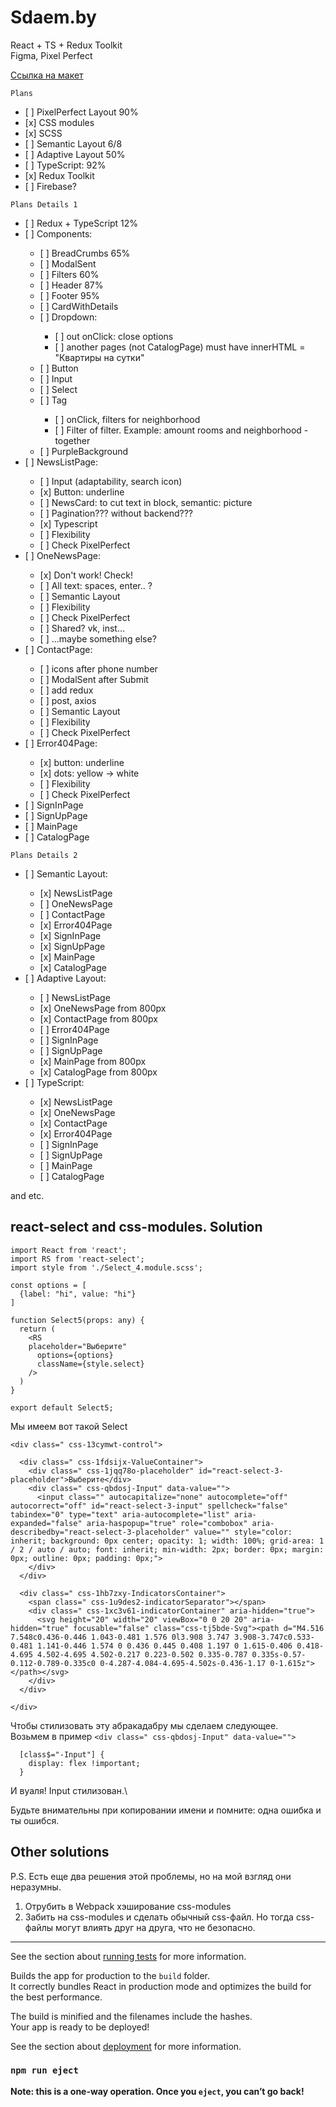 # Sdaem.by

React + TS + Redux Toolkit\
Figma, Pixel Perfect

[Ссылка на макет](https://www.figma.com/file/KA7GM9MwNHEfiPcgKNLzPf/%C2%ABSDAEM.BY%C2%BB---%D1%81%D1%82%D0%B0%D0%B6%D0%B8%D1%80%D0%BE%D0%B2%D0%BA%D0%B0?node-id=0-1)

`Plans`
<ul>
  <li>[ ] PixelPerfect Layout 90%</li>
  <li>[x] CSS modules</li>
  <li>[x] SCSS</li>
  <li>[ ] Semantic Layout 6/8</li>
  <li>[ ] Adaptive Layout 50%</li>
  <li>[ ] TypeScript: 92%</li>
  <li>[x] Redux Toolkit</li>
  <li>[ ] Firebase?</li>
</ul>

`Plans Details 1`
<ul>
  <li>[ ] Redux + TypeScript 12%</li>
  <li>[ ] Components:</li>
    <ul>
      <li>[ ] BreadCrumbs 65%</li>
      <li>[ ] ModalSent</li>
      <li>[ ] Filters 60%</li>
      <li>[ ] Header 87%</li>
      <li>[ ] Footer 95%</li>
      <li>[ ] CardWithDetails</li>
      <li>[ ] Dropdown:</li>
        <ul>
          <li>[ ] out onClick: close options</li>
          <li>[ ] another pages (not CatalogPage) must have 
          innerHTML = "Квартиры на сутки"</li>
        </ul>
      <li>[ ] Button</li>
      <li>[ ] Input</li>
      <li>[ ] Select</li>
      <li>[ ] Tag</li>
        <ul>
          <li>[ ] onClick, filters for neighborhood</li>
          <li>[ ] Filter of filter. Example: amount rooms and neighborhood - together</li>
        </ul>
      <li>[ ] PurpleBackground</li>
    </ul>
  <li>[ ] NewsListPage:</li>
    <ul>
      <li>[ ] Input (adaptability, search icon)</li>
      <li>[x] Button: underline</li>
      <li>[ ] NewsCard: to cut text in block, semantic: picture</li>
      <li>[ ] Pagination??? without backend???</li>
      <li>[x] Typescript</li>
      <li>[ ] Flexibility</li>
      <li>[ ] Check PixelPerfect</li>
    </ul>
  <li>[ ] OneNewsPage:</li>
      <ul>
        <li>[x] Don't work! Check!</li>
        <li>[ ] All text: spaces, enter.. ?</li>
        <li>[ ] Semantic Layout</li>
        <li>[ ] Flexibility</li>
        <li>[ ] Check PixelPerfect</li>
        <li>[ ] Shared? vk, inst...</li>
        <li>[ ] ...maybe something else?</li>
      </ul>
  <li>[ ] ContactPage:</li>
    <ul>
      <li>[ ] icons after phone number </li>
      <li>[ ] ModalSent after Submit </li>
      <li>[ ] add redux </li>
      <li>[ ] post, axios</li>
      <li>[ ] Semantic Layout</li>
      <li>[ ] Flexibility</li>
      <li>[ ] Check PixelPerfect</li>
    </ul>
  <li>[ ] Error404Page:</li>
      <ul>
        <li>[x] button: underline </li>
        <li>[x] dots: yellow -> white </li>
        <li>[ ] Flexibility</li>
        <li>[ ] Check PixelPerfect</li>
      </ul>
  <li>[ ] SignInPage</li>
  <li>[ ] SignUpPage</li>
  <li>[ ] MainPage</li>
  <li>[ ] CatalogPage</li>
</ul>


`Plans Details 2`
<ul>
  <li>[ ] Semantic Layout:</li>
    <ul>
      <li>[x] NewsListPage</li>
      <li>[ ] OneNewsPage</li>
      <li>[ ] ContactPage</li>
      <li>[x] Error404Page</li>
      <li>[x] SignInPage</li>
      <li>[x] SignUpPage</li>
      <li>[x] MainPage</li>
      <li>[x] CatalogPage</li>
    </ul>
  <li>[ ] Adaptive Layout:</li>
    <ul>
      <li>[ ] NewsListPage</li>
      <li>[x] OneNewsPage from 800px</li>
      <li>[x] ContactPage from 800px</li>
      <li>[ ] Error404Page </li>
      <li>[ ] SignInPage</li>
      <li>[ ] SignUpPage</li>
      <li>[x] MainPage from 800px</li>
      <li>[x] CatalogPage from 800px</li>
    </ul>

  <li>[ ] TypeScript:</li>
    <ul>
      <li>[x] NewsListPage</li>
      <li>[x] OneNewsPage</li>
      <li>[x] ContactPage</li>
      <li>[x] Error404Page</li>
      <li>[ ] SignInPage</li>
      <li>[ ] SignUpPage</li>
      <li>[ ] MainPage</li>
      <li>[ ] CatalogPage</li>
    </ul>
</ul>
 and etc.



## react-select and css-modules. Solution

```
import React from 'react';
import RS from 'react-select';
import style from './Select_4.module.scss';

const options = [
  {label: "hi", value: "hi"}
]

function Select5(props: any) {
  return (
    <RS
    placeholder="Выберите"
      options={options}
      className={style.select}
    />
  )
}

export default Select5;
```

Мы имеем вот такой Select
```
<div class=" css-13cymwt-control">

  <div class=" css-1fdsijx-ValueContainer">
    <div class=" css-1jqq78o-placeholder" id="react-select-3-placeholder">Выберите</div>
    <div class=" css-qbdosj-Input" data-value="">
      <input class="" autocapitalize="none" autocomplete="off" autocorrect="off" id="react-select-3-input" spellcheck="false" tabindex="0" type="text" aria-autocomplete="list" aria-expanded="false" aria-haspopup="true" role="combobox" aria-describedby="react-select-3-placeholder" value="" style="color: inherit; background: 0px center; opacity: 1; width: 100%; grid-area: 1 / 2 / auto / auto; font: inherit; min-width: 2px; border: 0px; margin: 0px; outline: 0px; padding: 0px;">
    </div>
  </div>

  <div class=" css-1hb7zxy-IndicatorsContainer">
    <span class=" css-1u9des2-indicatorSeparator"></span>
    <div class=" css-1xc3v61-indicatorContainer" aria-hidden="true">
      <svg height="20" width="20" viewBox="0 0 20 20" aria-hidden="true" focusable="false" class="css-tj5bde-Svg"><path d="M4.516 7.548c0.436-0.446 1.043-0.481 1.576 0l3.908 3.747 3.908-3.747c0.533-0.481 1.141-0.446 1.574 0 0.436 0.445 0.408 1.197 0 1.615-0.406 0.418-4.695 4.502-4.695 4.502-0.217 0.223-0.502 0.335-0.787 0.335s-0.57-0.112-0.789-0.335c0 0-4.287-4.084-4.695-4.502s-0.436-1.17 0-1.615z"></path></svg>
    </div>
  </div>

</div>
```
Чтобы стилизовать эту абракадабру мы сделаем следующее.\
Возьмем в пример `<div class=" css-qbdosj-Input" data-value="">`

```
  [class$="-Input"] {
    display: flex !important;
  }
```
И вуаля! Input стилизован.\

Будьте внимательны при копировании имени и помните: одна ошибка и ты ошибся.

## Other solutions
P.S. Есть еще два решения этой проблемы, но на мой взгляд они неразумны. 
1. Отрубить в Webpack хэширование css-modules
2. Забить на css-modules и сделать обычный css-файл. Но тогда css-файлы могут влиять друг на друга, что не безопасно. 


-----------------------------------------------------------------------------

See the section about [running tests](https://facebook.github.io/create-react-app/docs/running-tests) for more information.

Builds the app for production to the `build` folder.\
It correctly bundles React in production mode and optimizes the build for the best performance.

The build is minified and the filenames include the hashes.\
Your app is ready to be deployed!

See the section about [deployment](https://facebook.github.io/create-react-app/docs/deployment) for more information.

### `npm run eject`

**Note: this is a one-way operation. Once you `eject`, you can’t go back!**
